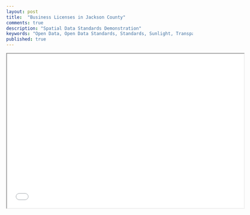 ```yaml
---
layout: post
title:  "Business Licenses in Jackson County"
comments: true
description: "Spatial Data Standards Demonstration"
keywords: "Open Data, Open Data Standards, Standards, Sunlight, Transparency, Accountability"
published: true
---
```


<section class="post-list">
	<div class="container">
	<iframe src='kc_ind.html' width = '640' height = '416'></iframe>
	</div>
</section>
